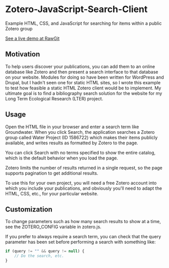 # Zotero-JavaScript-Search-Client
Example HTML, CSS, and JavaScript for searching for items within a public Zotero group

[See a live demo at RawGit](https://cdn.rawgit.com/twhiteaker/Zotero-JavaScript-Search-Client/6feed92f/zotero.html)

## Motivation

To help users discover your publications, you can add them to an online database like Zotero and then present a search interface to that database on your website. Modules for doing so have been written for WordPress and Drupal, but I hadn't seen one for static HTML sites, so I wrote this example to test how feasible a static HTML Zotero client would be to implement. My ultimate goal is to find a bibliography search solution for the website for my Long Term Ecological Research (LTER) project.

## Usage

Open the HTML file in your browser and enter a search term like Groundwater. When you click Search, the application searches a Zotero group called Water Project (ID 1586722) which makes their items publicly available, and writes results as formatted by Zotero to the page. 

You can click Search with no terms specified to show the entire catalog, which is the default behavior when you load the page. 

Zotero limits the number of results returned in a single request, so the page supports pagination to get additional results.

To use this for your own project, you will need a free Zotero account into which you include your publications, and obviously you'll need to adapt the HTML, CSS, etc., for your particular website.

## Customization

To change parameters such as how many search results to show at a time, see the ZOTERO_CONFIG variable in zotero.js.

If you prefer to always require a search term, you can check that the query parameter has been set before performing a search with something like:

```javascript
if (query != "" && query != null) {
    // Do the search, etc.
}
```
